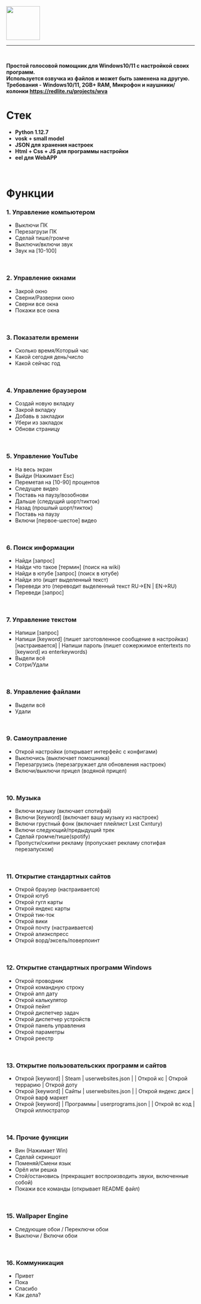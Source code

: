 <img src="https://redlite.ru/projects/wva/banner.png" height=90> 

---
<br>

**Простой голосовой помощник для Windows10/11 с настройкой своих программ. 
<br>
Используется озвучка из файлов и может быть заменена на другую.
<br>
Требования - Windows10/11, 2GB+ RAM, Микрофон и наушники/колонки
https://redlite.ru/projects/wva**


# Стек
- **Python 1.12.7**
- **vosk + small model**
- **JSON для хранения настроек**
- **Html + Css + JS для программы настройки**
- **eel для WebAPP**


<br>

# Функции

### 1. Управление компьютером
- Выключи ПК 
- Перезагрузи ПК
- Сделай тише/громче
- Выключи/включи звук
- Звук на [10-100]
<br>

### 2. Управление окнами
- Закрой окно
- Сверни/Разверни окно
- Сверни все окна
- Покажи все окна
<br>

### 3. Показатели времени
- Сколько время/Который час
- Какой сегодня день/число
- Какой сейчас год
<br>

### 4. Управление браузером
- Создай новую вкладку
- Закрой вкладку
- Добавь в закладки
- Убери из закладок
- Обнови страницу
<br>

### 5. Управление YouTube
- На весь экран
- Выйди (Нажимает Esc)
- Переметая на [10-90] процентов
- Следущее видео
- Поставь на паузу/возобнови
- Дальше (следущий шорт/тикток)
- Назад (прошлый шорт/тикток)
- Поставь на паузу
- Включи [первое-шестое] видео
<br>

### 6. Поиск информации
- Найди [запрос]
- Найди что такое [термин] (поиск на wiki)
- Найди в ютубе [запрос] (поиск в ютубе)
- Найди это (ищет выделенный текст)
- Переведи это (переводит выделенный текст RU->EN | EN->RU)
- Переведи [запрос]
<br>

### 7. Управление текстом
- Напиши [запрос]
- Напиши [keyword] (пишет заготовленное сообщение в настройках) [настраивается]
        | Напиши пароль (пишет сожержимое entertexts по [keyword] из enterkeywords)
- Выдели всё
- Сотри/Удали
<br>

### 8. Управление файлами
- Выдели всё
- Удали
<br>

### 9. Самоуправление
- Открой настройки (открывает интерфейс с конфигами)
- Выключись (выключает помошника)
- Перезагрузись (перезагружает для обновления настроек)
- Включи/выключи прицел (водяной прицел)
<br>

### 10. Музыка
- Включи музыку (включает спотифай)
- Включи [keyword] (включает вашу музыку из настроек)
- Включи грустный фонк (включает плейлист Lxst Cxntury)
- Включи следующий/предыдущий трек
- Сделай громче/тише(spotify)
- Пропусти/скипни рекламу (пропускает рекламу спотифая перезапуском)
<br>
 
### 11. Открытие стандартных сайтов
- Открой браузер (настраивается)
- Открой ютуб
- Открой гугл карты
- Открой яндекс карты
- Открой тик-ток
- Открой вики
- Открой почту (настраивается)
- Открой алиэкспресс
- Открой ворд/эксель/поверпоинт
<br>

### 12. Открытие стандартных программ Windows
- Открой проводник
- Открой командную строку
- Открой апп дату
- Открой калькулятор
- Открой пейнт
- Открой диспетчер задач
- Открой диспетчер устройств
- Открой панель управления
- Открой параметры
- Открой реестр
<br>

### 13. Открытие пользовательских программ и сайтов
- Открой [keyword]  | Steam | userwebsites.json |
        | Открой кс
        | Открой террарию
        | Открой доту
- Открой [keyword] | Сайты | userwebsites.json |
        | Открой яндекс диск
        | Открой варф маркет
- Открой [keyword] | Программы | userprograms.json |
        | Открой вс код
        | Открой иллюстратор
<br>

### 14. Прочие функции
- Вин (Нажимает Win)
- Сделай скриншот
- Поменяй/Смени язык
- Орёл или решка
- Стой/остановись (прекращает воспроизводить звуки, включенные собой)
- Покажи все команды (открывает README файл)
<br>

### 15. Wallpaper Engine
- Следующие обои / Переключи обои
- Выключи / Включи обои
<br>

### 16. Коммуникация 
- Привет
- Пока
- Спасибо
- Как дела?